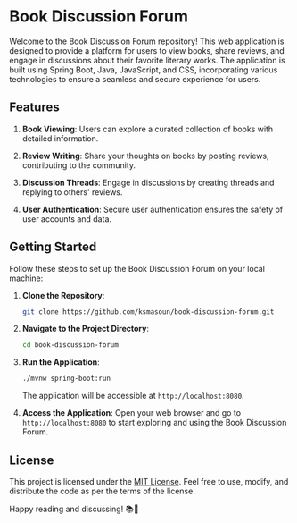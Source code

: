 # Book Discussion Forum

Welcome to the Book Discussion Forum repository! This web application is designed to provide a platform for users to view books, share reviews, and engage in discussions about their favorite literary works. The application is built using Spring Boot, Java, JavaScript, and CSS, incorporating various technologies to ensure a seamless and secure experience for users.

## Features

1. **Book Viewing**: Users can explore a curated collection of books with detailed information.

2. **Review Writing**: Share your thoughts on books by posting reviews, contributing to the community.

3. **Discussion Threads**: Engage in discussions by creating threads and replying to others' reviews.

4. **User Authentication**: Secure user authentication ensures the safety of user accounts and data.

## Getting Started

Follow these steps to set up the Book Discussion Forum on your local machine:

1. **Clone the Repository**:
    ```bash
    git clone https://github.com/ksmasoun/book-discussion-forum.git
    ```

2. **Navigate to the Project Directory**:
    ```bash
    cd book-discussion-forum
    ```

3. **Run the Application**:
    ```bash
    ./mvnw spring-boot:run
    ```
    The application will be accessible at `http://localhost:8080`.

4. **Access the Application**:
    Open your web browser and go to `http://localhost:8080` to start exploring and using the Book Discussion Forum.

## License

This project is licensed under the [MIT License](LICENSE). Feel free to use, modify, and distribute the code as per the terms of the license.

Happy reading and discussing! 📚💬
